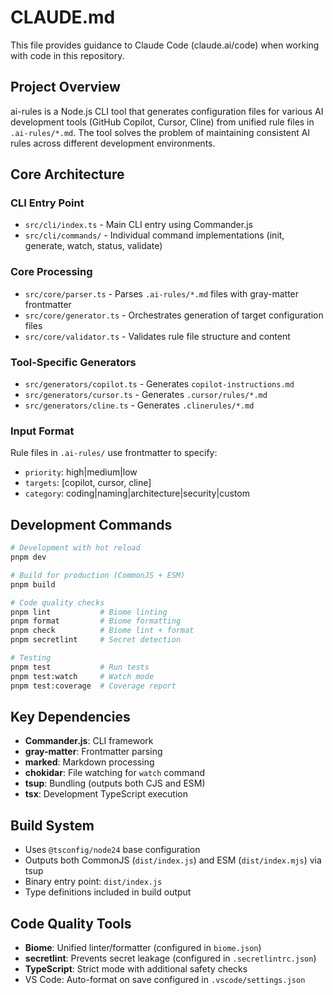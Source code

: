 # CLAUDE.md

This file provides guidance to Claude Code (claude.ai/code) when working with code in this repository.

## Project Overview

ai-rules is a Node.js CLI tool that generates configuration files for various AI development tools (GitHub Copilot, Cursor, Cline) from unified rule files in `.ai-rules/*.md`. The tool solves the problem of maintaining consistent AI rules across different development environments.

## Core Architecture

### CLI Entry Point
- `src/cli/index.ts` - Main CLI entry using Commander.js
- `src/cli/commands/` - Individual command implementations (init, generate, watch, status, validate)

### Core Processing
- `src/core/parser.ts` - Parses `.ai-rules/*.md` files with gray-matter frontmatter
- `src/core/generator.ts` - Orchestrates generation of target configuration files
- `src/core/validator.ts` - Validates rule file structure and content

### Tool-Specific Generators
- `src/generators/copilot.ts` - Generates `copilot-instructions.md`
- `src/generators/cursor.ts` - Generates `.cursor/rules/*.md`
- `src/generators/cline.ts` - Generates `.clinerules/*.md`

### Input Format
Rule files in `.ai-rules/` use frontmatter to specify:
- `priority`: high|medium|low
- `targets`: [copilot, cursor, cline]  
- `category`: coding|naming|architecture|security|custom

## Development Commands

```bash
# Development with hot reload
pnpm dev

# Build for production (CommonJS + ESM)
pnpm build

# Code quality checks
pnpm lint           # Biome linting
pnpm format         # Biome formatting
pnpm check          # Biome lint + format
pnpm secretlint     # Secret detection

# Testing
pnpm test           # Run tests
pnpm test:watch     # Watch mode
pnpm test:coverage  # Coverage report
```

## Key Dependencies

- **Commander.js**: CLI framework
- **gray-matter**: Frontmatter parsing
- **marked**: Markdown processing
- **chokidar**: File watching for `watch` command
- **tsup**: Bundling (outputs both CJS and ESM)
- **tsx**: Development TypeScript execution

## Build System

- Uses `@tsconfig/node24` base configuration
- Outputs both CommonJS (`dist/index.js`) and ESM (`dist/index.mjs`) via tsup
- Binary entry point: `dist/index.js`
- Type definitions included in build output

## Code Quality Tools

- **Biome**: Unified linter/formatter (configured in `biome.json`)
- **secretlint**: Prevents secret leakage (configured in `.secretlintrc.json`)
- **TypeScript**: Strict mode with additional safety checks
- VS Code: Auto-format on save configured in `.vscode/settings.json`
